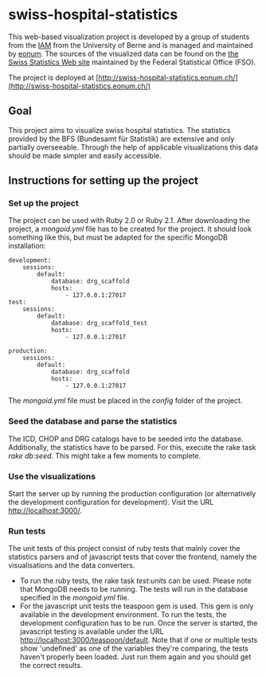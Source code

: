 # swiss-hospital-statistics
This web-based visualization project is developed by a group of students from the [IAM](https://www.iam.unibe.ch/) from the University of Berne and is managed and maintained by [eonum](http://www.eonum.ch/). The sources of the visualized data can be found on the [the Swiss Statistics Web site](http://www.bfs.admin.ch/bfs/portal/de/index/themen/14/01/new/nip_detail.html?gnpID=2014-370) maintained by the Federal Statistical Office (FSO).

The project is deployed at [http://swiss-hospital-statistics.eonum.ch/](http://swiss-hospital-statistics.eonum.ch/)

## Goal
This project aims to visualize swiss hospital statistics. The statistics provided by the BFS (Bundesamt für Statistik) are extensive and only partially overseeable. Through the help of applicable visualizations this data should be made simpler and easily accessible.

## Instructions for setting up the project

### Set up the project
The project can be used with Ruby 2.0 or Ruby 2.1. After downloading the project, a *mongoid.yml* file has to be created for the project. It should look something like this, but must be adapted for the specific MongoDB installation:

	development:
  		sessions:
    		default:
      			database: drg_scaffold
      			hosts:
       				- 127.0.0.1:27017
	test:
  		sessions:
    		default:
      			database: drg_scaffold_test
     			hosts:
        			- 127.0.0.1:27017

	production:
  		sessions:
    		default:
      			database: drg_scaffold
     			hosts:
        			- 127.0.0.1:27017


The *mongoid.yml* file must be placed in the *config* folder of the project.

### Seed the database and parse the statistics
The ICD, CHOP and DRG catalogs have to be seeded into the database. Additionally, the statistics have to be parsed. For this, execute the rake task *rake db:seed*. This might take a few moments to complete.

### Use the visualizations

Start the server up by running the production configuration (or alternatively the development configuration for development). Visit the URL [http://localhost:3000/](http://localhost:3000/).

### Run tests

The unit tests of this project consist of ruby tests that mainly cover the statistics parsers and of javascript tests that cover the frontend, namely the visualisations and the data converters.

- To run the ruby tests, the rake task *test:units* can be used. Please note that MongoDB needs to be running. The tests will run in the database specified in the *mongoid.yml* file.
- For the javascript unit tests the teaspoon gem is used. This gem is only available in the development environment. To run the tests, the development configuration has to be run. Once the server is started, the javascript testing is available under the URL [http://localhost:3000/teaspoon/default](http://localhost:3000/teaspoon/default). Note that if one or multiple tests show 'undefined' as one of the variables they're comparing, the tests haven't properly been loaded. Just run them again and you should get the correct results.
